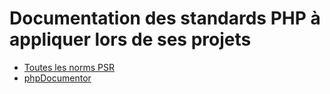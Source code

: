# Documentation des standards PHP à appliquer lors de ses projets

- [Toutes les norms PSR](https://www.php-fig.org/psr/)
- [phpDocumentor](https://www.phpdoc.org/)